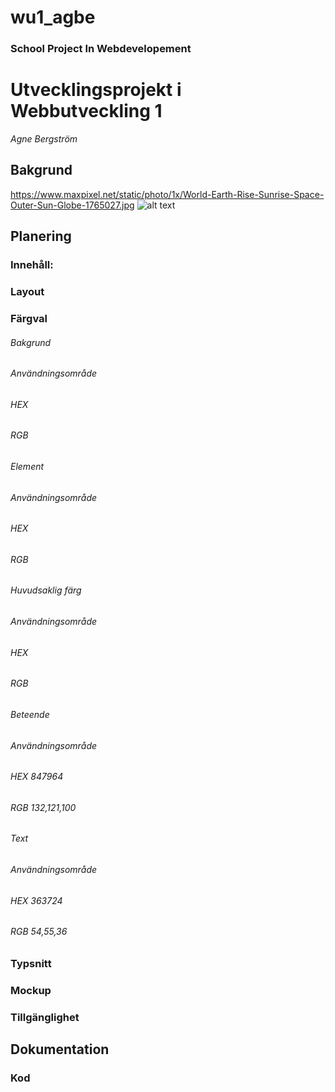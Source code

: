 # wu1_agbe
### School Project In Webdevelopement
# Utvecklingsprojekt i Webbutveckling 1
*Agne Bergström*

## Bakgrund
https://www.maxpixel.net/static/photo/1x/World-Earth-Rise-Sunrise-Space-Outer-Sun-Globe-1765027.jpg
![alt text](https://www.maxpixel.net/static/photo/1x/World-Earth-Rise-Sunrise-Space-Outer-Sun-Globe-1765027.jpg "Bckground imgae")
## Planering
### Innehåll:
### Layout
### Färgval
###### Bakgrund
###### Användningsområde
###### HEX
###### RGB

###### Element
###### Användningsområde
###### HEX
###### RGB

###### Huvudsaklig färg
###### Användningsområde
###### HEX
###### RGB

###### Beteende
###### Användningsområde
###### HEX 847964
###### RGB 132,121,100

###### Text
###### Användningsområde
###### HEX 363724
###### RGB 54,55,36

### Typsnitt
### Mockup
### Tillgänglighet


## Dokumentation
### Kod
